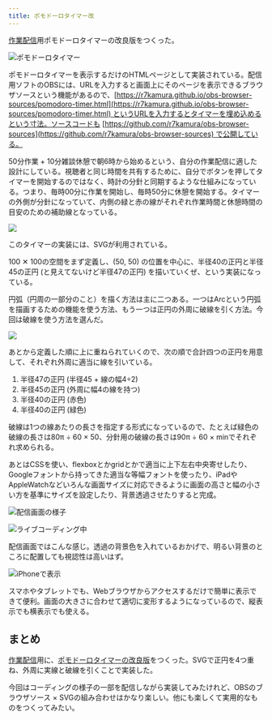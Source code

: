 ```yaml
---
title: ポモドーロタイマー改
---
```

[作業配信](https://www.youtube.com/c/r7kamura)用ポモドーロタイマーの改良版をつくった。

![](https://lh6.googleusercontent.com/Mny1onewkmE3DYst8Q3gmbQeGWQKrfhBeJyYeqFfKItUWMpV5XabX6s2-Gy04AfBjOLbhSUm5bgT0bLkMdcuE8l715lin77jH0ci5yXWsDzlhuYZO1ktyKZ_geQdoGqsbS32RCMwy5tP39TKT3xMnqAFD0eedVaSHLd8crc91Yo7wU1pc030E3k_gb5PIA "ポモドーロタイマー")

ポモドーロタイマーを表示するだけのHTMLページとして実装されている。配信用ソフトのOBSには、URLを入力すると画面上にそのページを表示できるブラウザソースという機能があるので、[https://r7kamura.github.io/obs-browser-sources/pomodoro-timer.html](https://r7kamura.github.io/obs-browser-sources/pomodoro-timer.html) というURLを入力するとタイマーを埋め込めるという寸法。ソースコードも [https://github.com/r7kamura/obs-browser-sources](https://github.com/r7kamura/obs-browser-sources) で公開している。

50分作業 + 10分雑談休憩で朝6時から始めるという、自分の作業配信に適した設計にしている。視聴者と同じ時間を共有するために、自分でボタンを押してタイマーを開始するのではなく、時計の分針と同期するような仕組みになっている。つまり、毎時00分に作業を開始し、毎時50分に休憩を開始する。タイマーの外側が分針になっていて、内側の緑と赤の線がそれぞれ作業時間と休憩時間の目安のための補助線となっている。

![](https://lh3.googleusercontent.com/3i17Cxq45T5tyF1Nc7w7jK85O9uk3eiaGohVjkKS0hcwSLWPjDTOsTLCs6JUNaILYvHw2MgREyEnqo4x0pTvaNjK_QCfLv1bdBskMe-Ek_RrJwaHD3yNrg9sc_XFjhHdu_sPxyWGYh-Sb-xtm2IJEN029Q70M15k-LWC6YlxH9EQu-uYC0tfUrRiWTSypw)

このタイマーの実装には、SVGが利用されている。

100 ✕ 100の空間をまず定義し、(50, 50) の位置を中心に、半径40の正円と半径45の正円 (と見えてないけど半径47の正円) を描いていくぜ、という実装になっている。

円弧（円周の一部分のこと）を描く方法は主に二つある。一つはArcという円弧を描画するための機能を使う方法、もう一つは正円の外周に破線を引く方法。今回は破線を使う方法を選んだ。

![](https://lh3.googleusercontent.com/SWnMdK7_UR3NsrVAg_pH_AF24SOMQrYBCTeGU38MslzAVa8adIx94uLPoFzil7VrAWbONkjX-0p_Z3xiBDe93O1STgo2Y2NXi8Dqn9QLHWQY0t6PFy44NAyYSNTAAv8eKF9RsnvDEIuSOpmk_1j9Luc-kTpxShTrBToQgxvjB1iQCAbQQxH64G5kHgDunA)

あとから定義した順に上に重ねられていくので、次の順で合計四つの正円を用意して、それぞれ外周に適当に線を引いている。

1.  半径47の正円 (半径45 + 線の幅4÷2)
2.  半径45の正円 (外周に幅4の線を持つ)
3.  半径40の正円 (赤色)
4.  半径40の正円 (緑色)

破線は1つの線あたりの長さを指定する形式になっているので、たとえば緑色の破線の長さは80π ÷ 60 × 50、分針用の破線の長さは90π ÷ 60 × minでそれぞれ求められる。

あとはCSSを使い、flexboxとかgridとかで適当に上下左右中央寄せしたり、Googleフォントから持ってきた適当な等幅フォントを使ったり、iPadやAppleWatchなどいろんな画面サイズに対応できるように画面の高さと幅の小さい方を基準にサイズを設定したり、背景透過させたりすると完成。

![](https://lh3.googleusercontent.com/8036uP01pK8fGN5Lvl7lHkbWk3N95g-I2G46vLwI6M7m-CtMm17g1zCsFhKjieyd92fNkQqEQcqyOFHpvZbWkARvGZwAJSV4s2L0gwKBpZDrv8lg1pfk4YR17rvcgzOnP8KoTIygGRYXc2FdlYCkLllZTsyZSsyBq8Ro2uDd6bzpZxDYH75zkTD7otmFuQ "配信画面の様子")

![](https://lh5.googleusercontent.com/2olTmL8RzepXWrkq85eR8XKk7hpYFJN-8VxER06oOZKh0SZXkUEUqGGHOUj2qDtFr7CNq8bV0NxHCcS31z1VmN8R2Ib2hGTNPoE5YrcOKHkr6-4RlZcw8OkXR94fhFLiiFyz7G0oqMT_rYcCb8ruSgJYOtaepnHcJOJUq2qj4qa8-n1yjFtRZn5xhaYvdA "ライブコーディング中")

配信画面ではこんな感じ。透過の背景色を入れているおかげで、明るい背景のところに配置しても視認性は高いはず。

![](https://lh6.googleusercontent.com/EiWnJJrXYh9tgieUeRQExBT2Vw_-nc6HzLlVTHdlnYyuoKd4_RqXDkqv9Iix52nWThfhQ9__HsZAqYhJuC-s4Xe0bF94gtn7NWrSOzY5JHAGy2Zqsa0ZkDyCiEC8jsuOppEHS7FOpoLwTQEqu1qZwfv_uVmpFMfPusud1PGUs43dvorNEvZno-gkGrPkJA "iPhoneで表示")

スマホやタブレットでも、Webブラウザからアクセスするだけで簡単に表示できて便利。画面の大きさに合わせて適切に変形するようになっているので、縦表示でも横表示でも使える。

まとめ
---

[作業配信](https://www.youtube.com/c/r7kamura)用に、[ポモドーロタイマーの改良版](https://github.com/r7kamura/obs-browser-sources)をつくった。SVGで正円を4つ重ね、外周に実線と破線を引くことで実装した。

今回はコーディングの様子の一部を配信しながら実装してみたけれど、OBSのブラウザソース × SVGの組み合わせはかなり楽しい。他にも楽しくて実用的なものをつくってみたい。
